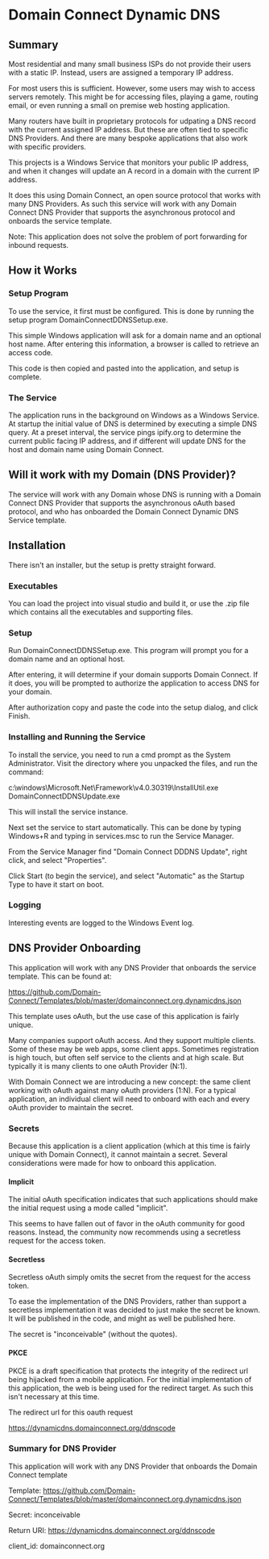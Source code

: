 # Domain Connect Dynamic DNS

## Summary ##
Most residential and many small business ISPs do not provide their users with a static IP. Instead, users are assigned a 
temporary IP address.

For most users this is sufficient. However, some users may wish to access servers remotely. This might
be for accessing files, playing a game, routing email, or even running a small on premise web hosting application.

Many routers have built in proprietary protocols for udpating a DNS record with the current assigned IP address. But these
are often tied to specific DNS Providers. And there are many bespoke applications that also work with specific providers.

This projects is a Windows Service that monitors your public IP address, and when it changes will update an A record in a
domain with the current IP address.

It does this using Domain Connect, an open source protocol that works with many DNS Providers. As such this service will work
with any Domain Connect DNS Provider that supports the asynchronous protocol and onboards the service template.

Note: This application does not solve the problem of port forwarding for inbound requests.

## How it Works ##

### Setup Program ###

To use the service, it first must be configured. This is done by running the setup program DomainConnectDDNSSetup.exe.

This simple Windows application will ask for a domain name and an optional host name. After entering this information, a 
browser is called to retrieve an access code.

This code is then copied and pasted into the application, and setup is complete.

### The Service ###

The application runs in the background on Windows as a Windows Service. At startup the initial value of DNS is determined 
by executing a simple DNS query. At a preset interval, the service pings ipify.org to determine the current public facing 
IP address, and if different will update DNS for the host and domain name using Domain Connect.

## Will it work with my Domain (DNS Provider)? ##

The service will work with any Domain whose DNS is running with a Domain Connect DNS Provider that supports the 
asynchronous oAuth based protocol, and who has onboarded the Domain Connect Dynamic DNS Service template.

## Installation ##

There isn't an installer, but the setup is pretty straight forward.

### Executables ###

You can load the project into visual studio and build it, or use the .zip file which contains all the executables and 
supporting files.  

### Setup ###

Run DomainConnectDDNSSetup.exe. This program will prompt you for a domain name and an optional host. 

After entering, it will determine if your domain supports Domain Connect. If it does, you will be prompted
to authorize the application to access DNS for your domain.

After authorization copy and paste the code into the setup dialog, and click Finish.

### Installing and Running the Service ###

To install the service, you need to run a cmd prompt as the System Administrator.  Visit the directory
where you unpacked the files, and run the command:

c:\windows\Microsoft.Net\Framework\v4.0.30319\InstallUtil.exe DomainConnectDDNSUpdate.exe

This will install the service instance.

Next set the service to start automatically. This can be done by typing Windows+R and typing in services.msc to run the Service Manager.

From the Service Manager find "Domain Connect DDDNS Update", right click, and select "Properties".

Click Start (to begin the service), and select "Automatic" as the Startup Type to have it start on boot.

### Logging ###

Interesting events are logged to the Windows Event log.

## DNS Provider Onboarding ##

This application will work with any DNS Provider that onboards the service template. This can be found at:

https://github.com/Domain-Connect/Templates/blob/master/domainconnect.org.dynamicdns.json

This template uses oAuth, but the use case of this application is fairly unique. 

Many companies support oAuth access. And they support multiple clients. Some of these may be web apps, some client apps. Sometimes registration is
high touch, but often self service to the clients and at high scale. But typically it is many clients to one 
oAuth Provider (N:1).

With Domain Connect we are introducing a new concept: the same client working with oAuth against many oAuth providers (1:N). For a 
typical application, an individual client will need to onboard with each and every oAuth provider to maintain the secret.

### Secrets ###

Because this application is a client application (which at this time is fairly unique with Domain Connect), it cannot maintain a secret.
Several considerations were made for how to onboard this application.

#### Implicit ####

The initial oAuth specification indicates that such applications should make the initial request using a mode called "implicit". 

This seems to have fallen out of favor in the oAuth community for good reasons.  Instead, the community now recommends using 
a secretless request for the access token.

#### Secretless ####

Secretless oAuth simply omits the secret from the request for the access token.

To ease the implementation of the DNS Providers, rather than support a secretless implementation it was decided to just make the
secret be known. It will be published in the code, and might as well be published here.

The secret is "inconceivable" (without the quotes).

#### PKCE ####

PKCE is a draft specification that protects the integrity of the redirect url being hijacked from a mobile application. For the 
initial implementation of this application, the web is being used for the redirect target. As such this isn't necessary at this time.

The redirect url for this oauth request

https://dynamicdns.domainconnect.org/ddnscode

### Summary for DNS Provider ###

This application will work with any DNS Provider that onboards the Domain Connect template 

Template: https://github.com/Domain-Connect/Templates/blob/master/domainconnect.org.dynamicdns.json 

Secret: inconceivable

Return URI: https://dynamicdns.domainconnect.org/ddnscode

client_id: domainconnect.org
